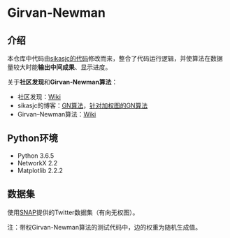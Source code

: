 # Girvan-Newman
## 介绍
本仓库中代码由[sikasjc的代码][1]修改而来，整合了代码运行逻辑，并使算法在数据量较大时能**输出中间成果**、显示进度。

关于**社区发现**和**Girvan-Newman算法**：

 - 社区发现：[Wiki][3]
 - sikasjc的博客：[GN算法][4]，[针对加权图的GN算法][5]
 - Girvan–Newman算法：[Wiki][6]

## Python环境

 - Python 3.6.5
 - NetworkX 2.2
 - Matplotlib 2.2.2

## 数据集
使用[SNAP][6]提供的Twitter数据集（有向无权图）。

注：带权Girvan-Newman算法的测试代码中，边的权重为随机生成值。

[1]: https://github.com/sikasjc/CommunityDetection
[2]: https://en.wikipedia.org/wiki/Community_structure
[3]: https://sikasjc.coding.me/2017/12/20/GN/
[4]: https://sikasjc.github.io/2018/04/28/weighted_GN/
[5]: https://en.wikipedia.org/wiki/Girvan%E2%80%93Newman_algorithm
[6]: https://snap.stanford.edu/data/